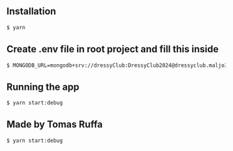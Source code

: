 ## Installation

```bash
$ yarn
```

## Create .env file in root project and fill this inside

```bash
$ MONGODB_URL=mongodb+srv://dressyClub:DressyClub2024@dressyclub.maljo32.mongodb.net/
```

## Running the app

```bash
$ yarn start:debug
```

## Made by Tomas Ruffa

```bash
$ yarn start:debug
```
